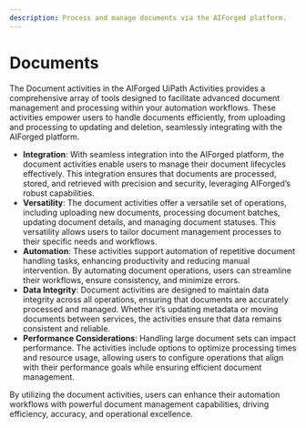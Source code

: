```yaml
---
description: Process and manage documents via the AIForged platform.
---
```


# Documents

The Document activities in the AIForged UiPath Activities provides a comprehensive array of tools designed to facilitate advanced document management and processing within your automation workflows. These activities empower users to handle documents efficiently, from uploading and processing to updating and deletion, seamlessly integrating with the AIForged platform.

* **Integration**: With seamless integration into the AIForged platform, the document activities enable users to manage their document lifecycles effectively. This integration ensures that documents are processed, stored, and retrieved with precision and security, leveraging AIForged’s robust capabilities.
* **Versatility**: The document activities offer a versatile set of operations, including uploading new documents, processing document batches, updating document details, and managing document statuses. This versatility allows users to tailor document management processes to their specific needs and workflows.
* **Automation**: These activities support automation of repetitive document handling tasks, enhancing productivity and reducing manual intervention. By automating document operations, users can streamline their workflows, ensure consistency, and minimize errors.
* **Data Integrity**: Document activities are designed to maintain data integrity across all operations, ensuring that documents are accurately processed and managed. Whether it’s updating metadata or moving documents between services, the activities ensure that data remains consistent and reliable.
* **Performance Considerations**: Handling large document sets can impact performance. The activities include options to optimize processing times and resource usage, allowing users to configure operations that align with their performance goals while ensuring efficient document management.

By utilizing the document activities, users can enhance their automation workflows with powerful document management capabilities, driving efficiency, accuracy, and operational excellence.
